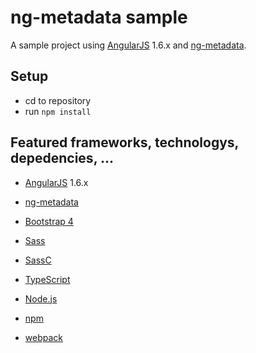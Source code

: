 # ng-metadata sample

A sample project using [AngularJS](https://angularjs.org/) 1.6.x and [ng-metadata](https://github.com/ngParty/ng-metadata).

## Setup

* cd to repository
* run `npm install`

## Featured frameworks, technologys, depedencies, ...

* [AngularJS](https://angularjs.org/) 1.6.x
* [ng-metadata](https://github.com/ngParty/ng-metadata)
* [Bootstrap 4](https://v4-alpha.getbootstrap.com/)

* [Sass](http://sass-lang.com/)
* [SassC](https://github.com/sass/sassc)
* [TypeScript](https://www.typescriptlang.org/)

* [Node.js](https://nodejs.org/)
* [npm](https://www.npmjs.com/)
* [webpack](https://webpack.github.io/)
